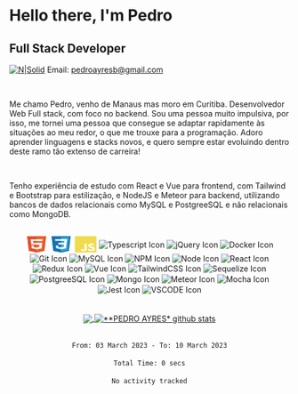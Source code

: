 # Hello there, I'm Pedro
## Full Stack Developer

  [![N|Solid](https://img.shields.io/badge/-LinkedIn-%230077B5?style=for-the-badge&logo=linkedin&logoColor=white)](https://www.linkedin.com/in/pedroayresb/)
  Email: pedroayresb@gmail.com

</br>

Me chamo Pedro, venho de Manaus mas moro em Curitiba. Desenvolvedor Web Full stack, com foco no backend. Sou uma pessoa muito impulsiva, por isso, me tornei uma pessoa que consegue se adaptar rapidamente às situações ao meu redor, o que me trouxe para a programação. Adoro aprender linguagens e stacks novos, e quero sempre estar evoluindo dentro deste ramo tão extenso de carreira!

</br>

Tenho experiência de estudo com React e Vue para frontend, com Tailwind e Bootstrap para estilização, e NodeJS e Meteor para backend, utilizando bancos de dados relacionais como MySQL e PostgreeSQL e não relacionais como MongoDB.

</br>


<div align="center">
  <img align="center" alt="HTML Icon" height="30" width="40" src="https://raw.githubusercontent.com/devicons/devicon/master/icons/html5/html5-original.svg">
  <img align="center" alt="CSS Icon" height="30" width="40" src="https://raw.githubusercontent.com/devicons/devicon/master/icons/css3/css3-original.svg">
  <img align="center" alt="Javascript Icon" height="30" width="40" src="https://raw.githubusercontent.com/devicons/devicon/master/icons/javascript/javascript-plain.svg">
  <img align="center" alt="Typescript Icon" height="30" width="40" src="https://cdn.jsdelivr.net/gh/devicons/devicon/icons/typescript/typescript-plain.svg" />
  <img align="center" alt="jQuery Icon" height="30" width="40" src="https://cdn.jsdelivr.net/gh/devicons/devicon/icons/jquery/jquery-original.svg" />
  <img align="center" alt="Docker Icon" height="30" width="40" src="https://cdn.jsdelivr.net/gh/devicons/devicon/icons/docker/docker-plain.svg" />
  <img align="center" alt="Git Icon" height="30" width="40" src="https://cdn.jsdelivr.net/gh/devicons/devicon/icons/git/git-original.svg" />
  <img align="center" alt="MySQL Icon" height="30" width="40" src="https://cdn.jsdelivr.net/gh/devicons/devicon/icons/mysql/mysql-original.svg" />
  <img align="center" alt="NPM Icon" height="30" width="40" src="https://cdn.jsdelivr.net/gh/devicons/devicon/icons/npm/npm-original-wordmark.svg" />
  <img align="center" alt="Node Icon" height="30" width="40" src="https://cdn.jsdelivr.net/gh/devicons/devicon/icons/nodejs/nodejs-original.svg" />
  <img align="center" alt="React Icon" height="30" width="40" src="https://cdn.jsdelivr.net/gh/devicons/devicon/icons/react/react-original.svg" />
  <img align="center" alt="Redux Icon" height="30" width="40" src="https://cdn.jsdelivr.net/gh/devicons/devicon/icons/redux/redux-original.svg" />
  <img align="center" alt="Vue Icon" height="30" width="40" src="https://cdn.jsdelivr.net/gh/devicons/devicon/icons/vuejs/vuejs-original.svg" />
  <img align="center" alt="TailwindCSS Icon" height="30" width="40" src="https://cdn.jsdelivr.net/gh/devicons/devicon/icons/tailwindcss/tailwindcss-plain.svg" />
  <img align="center" alt="Sequelize Icon" height="30" width="40" src="https://cdn.jsdelivr.net/gh/devicons/devicon/icons/sequelize/sequelize-original.svg" />
  <img align="center" alt="PostgreeSQL Icon" height="30" width="40" src="https://cdn.jsdelivr.net/gh/devicons/devicon/icons/postgresql/postgresql-original.svg" />
  <img align="center" alt="Mongo Icon" height="30" width="40" src="https://cdn.jsdelivr.net/gh/devicons/devicon/icons/mongodb/mongodb-original.svg" />
  <img align="center" alt="Meteor Icon" height="30" width="40" src="https://cdn.jsdelivr.net/gh/devicons/devicon/icons/meteor/meteor-original.svg" />
  <img align="center" alt="Mocha Icon" height="30" width="40" src="https://cdn.jsdelivr.net/gh/devicons/devicon/icons/mocha/mocha-plain.svg" />
  <img align="center" alt="Jest Icon" height="30" width="40" src="https://cdn.jsdelivr.net/gh/devicons/devicon/icons/jest/jest-plain.svg" />
  <img align="center" alt="VSCODE Icon" height="30" width="40" src="https://cdn.jsdelivr.net/gh/devicons/devicon/icons/visualstudio/visualstudio-plain.svg" />
</div>

</br>

</br>

<div align="center">
<a href="https://github.com/pedroayresb">
  <img align="center" src="https://github-readme-stats.vercel.app/api/top-langs/?username=pedroayresb&langs_count=7&theme=dark&hide_langs_below=1&layout=compact"  heigth="160em" width="400px"/>
</a>

<a href="https://github.com/pedroayresb">
 <img align="center" src="https://github-readme-stats.vercel.app/api?username=pedroayresb&show_icons=true&theme=dark&line_height=33&count_private=true" alt="**PEDRO AYRES* github stats" heigth="160em" width="420px"/>
</a>
  
</br>

</br>

<!--START_SECTION:waka-->

```text
From: 03 March 2023 - To: 10 March 2023

Total Time: 0 secs

No activity tracked
```

<!--END_SECTION:waka-->
